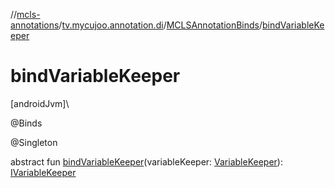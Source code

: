 //[mcls-annotations](../../../index.md)/[tv.mycujoo.annotation.di](../index.md)/[MCLSAnnotationBinds](index.md)/[bindVariableKeeper](bind-variable-keeper.md)

# bindVariableKeeper

[androidJvm]\

@Binds

@Singleton

abstract fun [bindVariableKeeper](bind-variable-keeper.md)(variableKeeper: [VariableKeeper](../../tv.mycujoo.annotation.manager/-variable-keeper/index.md)): [IVariableKeeper](../../tv.mycujoo.annotation.manager/-i-variable-keeper/index.md)
